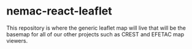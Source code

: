 # nemac-react-leaflet

This repository is where the generic leaflet map will live that will be the basemap for all of our other projects such as CREST and EFETAC map viewers. 
